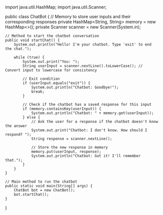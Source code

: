 import java.util.HashMap;
import java.util.Scanner;

public class ChatBot {
    // Memory to store user inputs and their corresponding responses
    private HashMap<String, String> memory = new HashMap<>();
    private Scanner scanner = new Scanner(System.in);

    // Method to start the chatbot conversation
    public void startChat() {
        System.out.println("Hello! I'm your chatbot. Type 'exit' to end the chat.");
        
        while (true) {
            System.out.print("You: ");
            String userInput = scanner.nextLine().toLowerCase(); // Convert input to lowercase for consistency

            // Exit condition
            if (userInput.equals("exit")) {
                System.out.println("Chatbot: Goodbye!");
                break;
            }

            // Check if the chatbot has a saved response for this input
            if (memory.containsKey(userInput)) {
                System.out.println("Chatbot: " + memory.get(userInput));
            } else {
                // Ask the user for a response if the chatbot doesn't know the answer
                System.out.print("Chatbot: I don't know. How should I respond? ");
                String response = scanner.nextLine();

                // Store the new response in memory
                memory.put(userInput, response);
                System.out.println("Chatbot: Got it! I'll remember that.");
            }
        }
    }

    // Main method to run the chatbot
    public static void main(String[] args) {
        ChatBot bot = new ChatBot();
        bot.startChat();
    }
}
